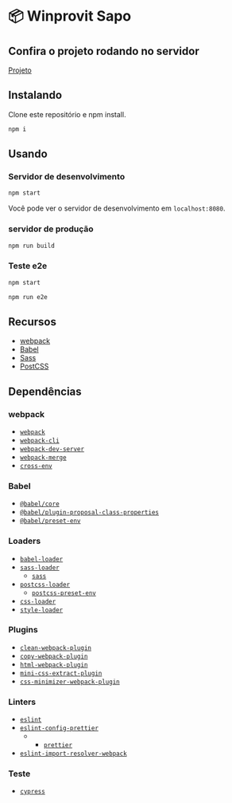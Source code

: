 # 📦 Winprovit  Sapo

## Confira o projeto rodando no servidor

[Projeto](https://henriquemelanda.com.br/winprovit-sapo/index.html)


## Instalando

Clone este repositório e npm install.

```bash
npm i
```

## Usando

### Servidor de desenvolvimento

```bash
npm start
```

Você pode ver o servidor de desenvolvimento em `localhost:8080`.

### servidor de produção

```bash
npm run build
```

### Teste e2e

```bash
npm start
```

```bash
npm run e2e
```

## Recursos

- [webpack](https://webpack.js.org/)
- [Babel](https://babeljs.io/)
- [Sass](https://sass-lang.com/)
- [PostCSS](https://postcss.org/)

## Dependências

### webpack

- [`webpack`](https://github.com/webpack/webpack)
- [`webpack-cli`](https://github.com/webpack/webpack-cli)
- [`webpack-dev-server`](https://github.com/webpack/webpack-dev-server)
- [`webpack-merge`](https://github.com/survivejs/webpack-merge)
- [`cross-env`](https://github.com/kentcdodds/cross-env)

### Babel

- [`@babel/core`](https://www.npmjs.com/package/@babel/core)
- [`@babel/plugin-proposal-class-properties`](https://babeljs.io/docs/en/babel-plugin-proposal-class-properties)
- [`@babel/preset-env`](https://babeljs.io/docs/en/babel-preset-env)

### Loaders

- [`babel-loader`](https://webpack.js.org/loaders/babel-loader/)
- [`sass-loader`](https://webpack.js.org/loaders/sass-loader/)
  - [`sass`](https://www.npmjs.com/package/sass)
- [`postcss-loader`](https://webpack.js.org/loaders/postcss-loader/)
  - [`postcss-preset-env`](https://www.npmjs.com/package/postcss-preset-env)
- [`css-loader`](https://webpack.js.org/loaders/css-loader/)
- [`style-loader`](https://webpack.js.org/loaders/style-loader/)

### Plugins

- [`clean-webpack-plugin`](https://github.com/johnagan/clean-webpack-plugin)
- [`copy-webpack-plugin`](https://github.com/webpack-contrib/copy-webpack-plugin)
- [`html-webpack-plugin`](https://github.com/jantimon/html-webpack-plugin)
- [`mini-css-extract-plugin`](https://github.com/webpack-contrib/mini-css-extract-plugin)
- [`css-minimizer-webpack-plugin`](https://webpack.js.org/plugins/css-minimizer-webpack-plugin/)

### Linters

- [`eslint`](https://github.com/eslint/eslint)
- [`eslint-config-prettier`](https://github.com/prettier/eslint-config-prettier)
  - - [`prettier`](https://github.com/prettier/prettier)
- [`eslint-import-resolver-webpack`](https://github.com/benmosher/eslint-plugin-import/tree/master/resolvers/webpack)

### Teste

- [`cypress`](https://www.cypress.io/)